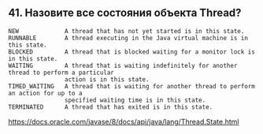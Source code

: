 ## 41. Назовите все состояния объекта Thread?

```
NEW             A thread that has not yet started is in this state.
RUNNABLE        A thread executing in the Java virtual machine is in this state.
BLOCKED         A thread that is blocked waiting for a monitor lock is in this state. 
WAITING         A thread that is waiting indefinitely for another thread to perform a particular 
                action is in this state. 
TIMED_WAITING   A thread that is waiting for another thread to perform an action for up to a 
                specified waiting time is in this state. 
TERMINATED      A thread that has exited is in this state.
```

https://docs.oracle.com/javase/8/docs/api/java/lang/Thread.State.html
